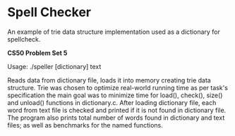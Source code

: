 # Spell Checker
An example of trie data structure implementation used as a dictionary for spellcheck.

<b>CS50 Problem Set 5</b>

Usage: ./speller [dictionary] text

Reads data from dictionary file, loads it into memory creating trie data structure. Trie was chosen to optimize real-world running time as per task's specification the main goal was to minimize time for load(), check(), size() and unload() functions in dictionary.c.
After loading dictionary file, each word from text file is checked and printed if it is not found in dictionary file. The program also prints total number of words found in dictionary and text files; as well as benchmarks for the named functions. 


